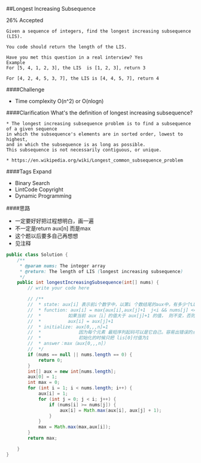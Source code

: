 ##Longest Increasing Subsequence

26% Accepted

	Given a sequence of integers, find the longest increasing subsequence (LIS).

	You code should return the length of the LIS.

	Have you met this question in a real interview? Yes
	Example
	For [5, 4, 1, 2, 3], the LIS  is [1, 2, 3], return 3

	For [4, 2, 4, 5, 3, 7], the LIS is [4, 4, 5, 7], return 4

####Challenge
- Time complexity O(n^2) or O(nlogn)

####Clarification
What's the definition of longest increasing subsequence?

    * The longest increasing subsequence problem is to find a subsequence of a given sequence
    in which the subsequence's elements are in sorted order, lowest to highest,
    and in which the subsequence is as long as possible.
    This subsequence is not necessarily contiguous, or unique.

    * https://en.wikipedia.org/wiki/Longest_common_subsequence_problem

####Tags Expand
- Binary Search
- LintCode Copyright
- Dynamic Programming

####思路
- 一定要好好把过程想明白，画一遍
- 不一定是return aux[n] 而是max
- 这个题以后要多自己再想想
- 见注释

```java
public class Solution {
    /**
     * @param nums: The integer array
     * @return: The length of LIS (longest increasing subsequence)
     */
    public int longestIncreasingSubsequence(int[] nums) {
        // write your code here

	    // /**
        //  * state: aux[i] 表示前i个数字中，以第i 个数结尾的aux中，有多少个LLS
        //  * function: aux[i] = max{aux[i],aux[j]+1  j<i && nums[j] <= nums[i] }
        //  *          如果当前 aux［i］的值大于 aux[j]+1 的值， 则不变，否则
        //  *          aux[i] = aux[j]+1
        //  * initialize: aux[0,,,n]=1
        //  *              因为每个元素 最短序列起码可以是它自己。容易出错误的点是：
        //  *              初始化的时候只把 lis[0]付值为1
        //  * answer：max（aux[0,,,n]）
        //  */
        if (nums == null || nums.length == 0) {
            return 0;
        }
        int[] aux = new int[nums.length];
        aux[0] = 1;
        int max = 0;
        for (int i = 1; i < nums.length; i++) {
            aux[i] = 1;
            for (int j = 0; j < i; j++) {
                if (nums[i] >= nums[j]) {
                    aux[i] = Math.max(aux[i], aux[j] + 1);
                }
            }
            max = Math.max(max,aux[i]);
        }
        return max;

    }
}

```
